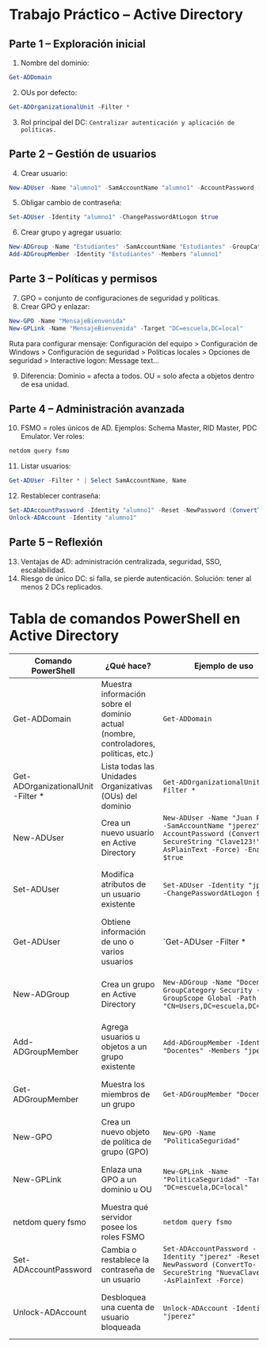 # Trabajo Práctico – Active Directory 

## Parte 1 – Exploración inicial
1. Nombre del dominio:
```powershell
Get-ADDomain
```
2. OUs por defecto:
```powershell
Get-ADOrganizationalUnit -Filter *
```
3. Rol principal del DC:
   ```Centralizar autenticación y aplicación de políticas.```
## Parte 2 – Gestión de usuarios
4. Crear usuario:
```powershell
New-ADUser -Name "alumno1" -SamAccountName "alumno1" -AccountPassword (ConvertTo-SecureString "Alumno123!" -AsPlainText -Force) -Enabled $true
```
5. Obligar cambio de contraseña:
```powershell
Set-ADUser -Identity "alumno1" -ChangePasswordAtLogon $true
```
6. Crear grupo y agregar usuario:
```powershell
New-ADGroup -Name "Estudiantes" -SamAccountName "Estudiantes" -GroupCategory Security -GroupScope Global -Path "CN=Users,DC=escuela,DC=local"
Add-ADGroupMember -Identity "Estudiantes" -Members "alumno1"
```
## Parte 3 – Políticas y permisos
7. GPO = conjunto de configuraciones de seguridad y políticas.
8. Crear GPO y enlazar:
```powershell
New-GPO -Name "MensajeBienvenida"
New-GPLink -Name "MensajeBienvenida" -Target "DC=escuela,DC=local"
```
Ruta para configurar mensaje:
Configuración del equipo > Configuración de Windows > Configuración de seguridad > Políticas locales > Opciones de seguridad > Interactive logon: Message text...

9. Diferencia:
Dominio = afecta a todos.
OU = solo afecta a objetos dentro de esa unidad.

## Parte 4 – Administración avanzada
10. FSMO = roles únicos de AD. Ejemplos: Schema Master, RID Master, PDC Emulator.
Ver roles:
```powershell
netdom query fsmo
```
11. Listar usuarios:
```powershell
Get-ADUser -Filter * | Select SamAccountName, Name
```
12. Restablecer contraseña:
```powershell
Set-ADAccountPassword -Identity "alumno1" -Reset -NewPassword (ConvertTo-SecureString "NuevaPass123!" -AsPlainText -Force)
Unlock-ADAccount -Identity "alumno1"
```

## Parte 5 – Reflexión
13. Ventajas de AD: administración centralizada, seguridad, SSO, escalabilidad.
14. Riesgo de único DC: si falla, se pierde autenticación. Solución: tener al menos 2 DCs replicados.


# Tabla de comandos PowerShell en Active Directory 

| Comando PowerShell | ¿Qué hace? | Ejemplo de uso | ¿Cuándo lo usarías? |
|--------------------|------------|----------------|---------------------|
| Get-ADDomain       | Muestra información sobre el dominio actual (nombre, controladores, políticas, etc.) | `Get-ADDomain` | Para verificar el nombre del dominio y sus propiedades. |
| Get-ADOrganizationalUnit -Filter * | Lista todas las Unidades Organizativas (OUs) del dominio | `Get-ADOrganizationalUnit -Filter *` | Para conocer las OUs creadas y gestionar objetos dentro de ellas. |
| New-ADUser         | Crea un nuevo usuario en Active Directory | `New-ADUser -Name "Juan Perez" -SamAccountName "jperez" -AccountPassword (ConvertTo-SecureString "Clave123!" -AsPlainText -Force) -Enabled $true` | Cuando se incorpora un nuevo usuario a la organización. |
| Set-ADUser         | Modifica atributos de un usuario existente | `Set-ADUser -Identity "jperez" -ChangePasswordAtLogon $true` | Para forzar que un usuario cambie su contraseña en el próximo inicio de sesión. |
| Get-ADUser         | Obtiene información de uno o varios usuarios | `Get-ADUser -Filter * | Select Name, SamAccountName` | Para listar usuarios del dominio o verificar propiedades de uno en particular. |
| New-ADGroup        | Crea un grupo en Active Directory | `New-ADGroup -Name "Docentes" -GroupCategory Security -GroupScope Global -Path "CN=Users,DC=escuela,DC=local"` | Para organizar usuarios con permisos comunes (ej. docentes, alumnos). |
| Add-ADGroupMember  | Agrega usuarios u objetos a un grupo existente | `Add-ADGroupMember -Identity "Docentes" -Members "jperez"` | Cuando se debe asignar un usuario a un grupo con permisos específicos. |
| Get-ADGroupMember  | Muestra los miembros de un grupo | `Get-ADGroupMember "Docentes"` | Para verificar qué usuarios pertenecen a un grupo. |
| New-GPO            | Crea un nuevo objeto de política de grupo (GPO) | `New-GPO -Name "PoliticaSeguridad"` | Para definir una nueva política de seguridad en el dominio. |
| New-GPLink         | Enlaza una GPO a un dominio u OU | `New-GPLink -Name "PoliticaSeguridad" -Target "DC=escuela,DC=local"` | Para aplicar una GPO a todo el dominio o a una OU específica. |
| netdom query fsmo  | Muestra qué servidor posee los roles FSMO | `netdom query fsmo` | Para identificar los roles maestros de operación en el dominio. |
| Set-ADAccountPassword | Cambia o restablece la contraseña de un usuario | `Set-ADAccountPassword -Identity "jperez" -Reset -NewPassword (ConvertTo-SecureString "NuevaClave123!" -AsPlainText -Force)` | Cuando un usuario olvidó su contraseña. |
| Unlock-ADAccount   | Desbloquea una cuenta de usuario bloqueada | `Unlock-ADAccount -Identity "jperez"` | Cuando un usuario quedó bloqueado por intentos fallidos de inicio de sesión. |

